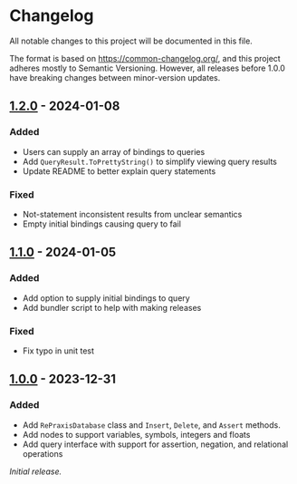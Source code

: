 # Changelog

All notable changes to this project will be documented in this file.

The format is based on <https://common-changelog.org/>, and this project adheres mostly to Semantic Versioning. However, all releases before 1.0.0 have breaking changes between minor-version updates.

## [1.2.0] - 2024-01-08

### Added

- Users can supply an array of bindings to queries
- Add `QueryResult.ToPrettyString()` to simplify viewing query results
- Update README to better explain query statements

### Fixed

- Not-statement inconsistent results from unclear semantics
- Empty initial bindings causing query to fail

## [1.1.0] - 2024-01-05

### Added

- Add option to supply initial bindings to query
- Add bundler script to help with making releases

### Fixed

- Fix typo in unit test

## [1.0.0] - 2023-12-31

### Added

- Add `RePraxisDatabase` class and `Insert`, `Delete`, and `Assert` methods.
- Add nodes to support variables, symbols, integers and floats
- Add query interface with support for assertion, negation, and relational operations

_Initial release._

[1.0.0]: https://github.com/ShiJbey/RePraxis/releases/tag/v1.0.0
[1.1.0]: https://github.com/ShiJbey/RePraxis/releases/tag/v1.1.0
[1.2.0]: https://github.com/ShiJbey/RePraxis/releases/tag/v1.2.0
